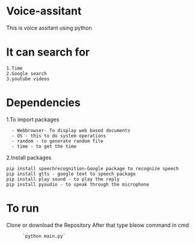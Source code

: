 # Voice-assitant

This is voice assitant using python

# It can search for
 
  ```
  1.Time
  2.Google search
  3.youtube videos 
  ```
  
# Dependencies
  1.To import packages
  
   
      - Webbrowser- To display web based documents
      - OS - this to do system operations
      - random - to generate random file
      - time - to get the time
      
     
    
      
  2.Install packages
  

    pip install speechrecognition-Google package to recognize speech
    pip install gtts - google text to speech package
    pip install play sound - to play the reply
    pip install pyaudio - to speak through the microphone
   
   
   
   
    
# To run
 Clone or download the Repository 
 After that type bleow command in cmd
      
          `python main.py`   
          
          
          
    


